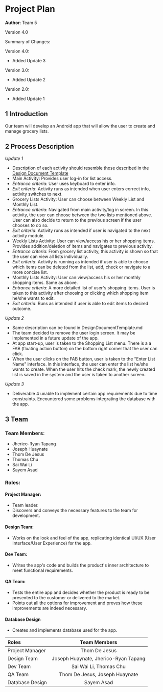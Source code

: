 # Project Plan

**Author**: Team 5

Version 4.0

Summary of Changes:

Version 4.0:
- Added Update 3

Version 3.0:
- Added Update 2

Version 2.0:
- Added Update 1

## 1 Introduction

Our team will develop an Android app that will allow the user to create and manage grocery lists.

## 2 Process Description

*Update 1*
- Description of each activity should resemble those described in the [Design Document Template](https://github.com/qc-se-spring2018/370Spring18Team5/blob/master/GroupProject/Design-Team/DesignDocumentTemplate.md)
- Main Activity: Provides user log-in for list access.
- *Entrance criteria*: User uses keyboard to enter info.
- *Exit criteria*: Activity runs as intended when user enters correct info, activity switches to next.
- Grocery Lists Activity: User can choose between Weekly List and Monthly List.
- *Entrance criteria*: Navigated from main activity/log in screen. In this activity, the user can choose between the two lists mentioned above. User can also decide to return to the previous screen if the user chooses to do so.
- *Exit criteria*: Activity runs as intended if user is navigated to the next activity module.
- Weekly Lists Activity: User can view/access his or her shopping items. Provides addition/deletion of items and navigates to previous activity.
- *Entrance criteria*: From grocery list activity, this activity is shown so that the user can view all lists individually.
- *Exit criteria*: Activity is running as intended if user is able to choose which items can be deleted from the list, add, check or navigate to a more concise list.
- Monthly Lists Activity: User can view/access his or her monthly shopping items. Same as above.
- *Entrance criteria*: A more detailed list of user's shopping items.  User is taken to this activity after choosing or clicking which shopping item he/she wants to edit.
- *Exit criteria*: Runs as intended if user is able to edit items to desired outcome.

*Update 2*
- Same description can be found in DesignDocumentTemplate.md
- The team decided to remove the user login screen. It may be implemented in a future update of the app.
- At app start-up, user is taken to the Shopping List menu. There is a a FAB (floating action button) on the bottom right corner that the user can click.
- When the user clicks on the FAB button, user is taken to the "Enter List Name" interface. In this interface, the user can enter the list he/she wants to create. When the user hits the check mark, the newly created list is saved in the system and the user is taken to another screen.

*Update 3*
- Deliverable 4 unable to implement certain app requirements due to time constraints. Encountered some problems integrating the database with the app. 

## 3 Team

### Team Members:

- Jherico-Ryan Tapang
- Joseph Huaynate
- Thom De Jesus
- Thomas Chu
- Sai Wai Li
- Sayem Asad

### Roles:

#### Project Manager:

- Team leader.
- Discovers and conveys the necessary features to the team for development.

#### Design Team:

- Works on the look and feel of the app, replicating identical UI/UX (User Interface/User Experience) for the app.

#### Dev Team:
- Writes the app's code and builds the product's inner architecture to meet functional requirements.

#### QA Team:

- Tests the entire app and decides whether the product is ready to be presented to the customer or delivered to the market.
- Points out all the options for improvement and proves how these improvements are indeed necessary.

#### Database Design
- Creates and implements database used for the app.

Roles | Team Members
:-- | :--: |
Project Manager | Thom De Jesus
Design Team | Joseph Huaynate, Jherico-Ryan Tapang
Dev Team | Sai Wai Li, Thomas Chu
QA Team | Thom De Jesus, Joseph Huaynate
Database Design | Sayem Asad
